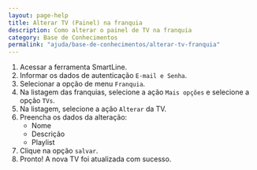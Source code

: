 ```yaml
---
layout: page-help
title: Alterar TV (Painel) na franquia
description: Como alterar o painel de TV na franquia
category: Base de Conhecimentos
permalink: "ajuda/base-de-conhecimentos/alterar-tv-franquia"
---
```


<!-- # Alterar TV (Painel) na franquia -->

1. Acessar a ferramenta SmartLine.
2. Informar os dados de autenticação `E-mail e Senha`.
3. Selecionar a opção de menu `Franquia`.
4. Na listagem das franquias, selecione a ação `Mais opções` e selecione a opção `TVs`.
5. Na listagem, selecione a ação `Alterar` da TV.
6. Preencha os dados da alteração:
	- Nome
	- Descrição
	- Playlist
7. Clique na opção `salvar`.
8. Pronto! A nova TV foi atualizada com sucesso.
